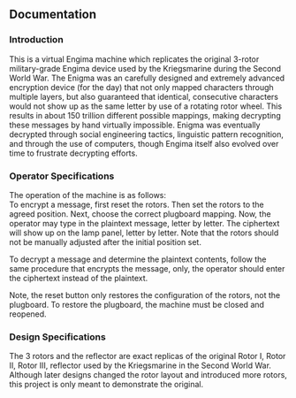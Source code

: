 ## Documentation

### Introduction
This is a virtual Engima machine which replicates the original 3-rotor military-grade Engima device
used by the Kriegsmarine during the Second World War. The Enigma was an carefully designed and extremely advanced encryption device (for the day) that not only mapped characters through multiple layers,
but also guaranteed that identical, consecutive characters would not show up as the same letter by use of a rotating
rotor wheel. This results in about 150 trillion different possible mappings, making decrypting these messages by hand
virtually impossible. Enigma was eventually decrypted through social engineering tactics, linguistic pattern recognition,
and through the use of computers, though Engima itself also evolved over time to frustrate decrypting efforts.

### Operator Specifications
The operation of the machine is as follows:  
To encrypt a message, first reset the rotors. Then set the rotors to the agreed position. Next, choose the correct plugboard mapping. Now, the operator
may type in the plaintext message, letter by letter. The ciphertext will show up on the lamp panel, letter by letter.
Note that the rotors should not be manually adjusted after the initial position set.  
  
To decrypt a message and determine the plaintext contents, follow the same procedure that encrypts the message, only, the operator should enter the ciphertext instead of the plaintext.

Note, the reset button only restores the configuration of the rotors, not the plugboard. To restore the plugboard, the machine must be closed
and reopened.

### Design Specifications  
The 3 rotors and the reflector are exact replicas of the original Rotor I, Rotor II, Rotor III, reflector used by the Kriegsmarine in the Second World War.
Although later designs changed the rotor layout and introduced more rotors, this project is only meant to demonstrate the original.

